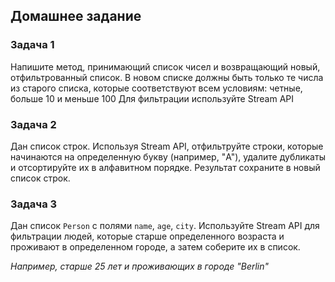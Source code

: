 
## Домашнее задание
### Задача 1
Напишите метод, принимающий список чисел и возвращающий новый, отфильтрованный список.
В новом списке должны быть только те числа из старого списка, которые соответствуют всем условиям: четные, больше 10 и меньше 100
Для фильтрации используйте Stream API

### Задача 2
Дан список строк.
Используя Stream API, отфильтруйте строки, которые начинаются на определенную букву (например, "A"), удалите дубликаты и отсортируйте их в алфавитном порядке.
Результат сохраните в новый список строк.

### Задача 3
Дан список `Person` с полями `name`, `age`, `city`. Используйте Stream API для фильтрации людей, которые старше определенного возраста и проживают в определенном городе, а затем соберите их в список.

_Например, старше 25 лет и проживающих в городе "Berlin"_

